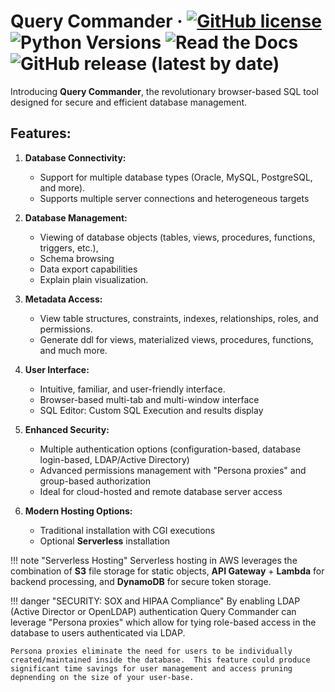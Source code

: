 # Query Commander &middot; [![GitHub license](https://img.shields.io/github/license/lnxusr1/query-commander)](https://github.com/lnxusr1/query-commander/blob/master/LICENSE) ![Python Versions](https://img.shields.io/pypi/pyversions/yt2mp3.svg) ![Read the Docs](https://img.shields.io/readthedocs/query-commander) ![GitHub release (latest by date)](https://img.shields.io/github/v/release/lnxusr1/query-commander)

Introducing __Query Commander__, the revolutionary browser-based SQL tool designed for secure and efficient database management. 

## Features:

1. __Database Connectivity:__  
    * Support for multiple database types (Oracle, MySQL, PostgreSQL, and more).
    * Supports multiple server connections and heterogeneous targets

3. __Database Management:__  
    * Viewing of database objects (tables, views, procedures, functions, triggers, etc.), 
    * Schema browsing
    * Data export capabilities
    * Explain plain visualization.

4. __Metadata Access:__ 
    * View table structures, constraints, indexes, relationships, roles, and permissions.
    * Generate ddl for views, materialized views, procedures, functions, and much more.

5. __User Interface:__ 
    * Intuitive, familiar, and user-friendly interface.  
    * Browser-based multi-tab and multi-window interface
    * SQL Editor: Custom SQL Execution and results display

6. __Enhanced Security:__
    * Multiple authentication options (configuration-based, database login-based, LDAP/Active Directory)
    * Advanced permissions management with "Persona proxies" and group-based authorization
    * Ideal for cloud-hosted and remote database server access

7. __Modern Hosting Options:__
    * Traditional installation with CGI executions
    * Optional __Serverless__ installation

!!! note "Serverless Hosting"
    Serverless hosting in AWS leverages the combination of __S3__ file storage for static objects, __API Gateway__ + __Lambda__ for backend processing, and __DynamoDB__ for secure token storage.

!!! danger "SECURITY: SOX and HIPAA Compliance"
    By enabling LDAP (Active Director or OpenLDAP) authentication Query Commander can leverage "Persona proxies" which allow for tying role-based access in the database to users authenticated via LDAP.  
    
    Persona proxies eliminate the need for users to be individually created/maintained inside the database.  This feature could produce significant time savings for user management and access pruning depnending on the size of your user-base.



